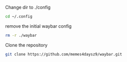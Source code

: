 
Change dir to ./config

```sh
cd ~/.config
```

remove the initial waybar config
```sh
rm -r ./waybar
```
Clone the repository
```sh
git clone https://github.com/memes4daysz9/waybar.git
```
